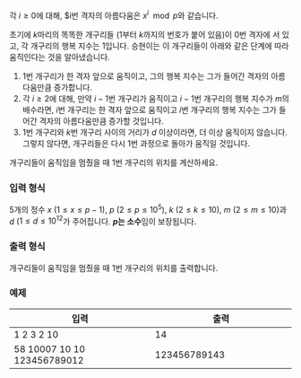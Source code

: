 각 $i \ge 0$에 대해, $i번 격자의 아름다움은 $x^{i} \mod p$와 같습니다.

초기에 $k$마리의 똑똑한 개구리들 ($1$부터 $k$까지의 번호가 붙어 있음)이 $0$번 격자에 서 있고, 각 개구리의 행복 지수는 1입니다. 승현이는 이 개구리들이 아래와 같은 단계에 따라 움직인다는 것을 알아냈습니다.

1. 1번 개구리가 한 격자 앞으로 움직이고, 그의 행복 지수는 그가 들어간 격자의 아름다움만큼 증가합니다.
2. 각 $i \ge 2$에 대해, 만약 $i-1$번 개구리가 움직이고 $i-1$번 개구리의 행복 지수가 $m$의 배수라면, $i$번 개구리는 한 격자 앞으로 움직이고 $i$번 개구리의 행복 지수는 그가 들어간 격자의 아름다움만큼 증가할 것입니다.
3. $1$번 개구리와 $k$번 개구리 사이의 거리가 $d$ 이상이라면, 더 이상 움직이지 않습니다. 그렇지 않다면, 개구리들은 다시 1번 과정으로 돌아가 움직일 것입니다.

개구리들이 움직임을 멈췄을 때 1번 개구리의 위치를 계산하세요.

### 입력 형식

5개의 정수 $x$ ($1 \le x \le p-1$), $p$ ($2 \le p \le 10^{5}$), $k$ ($2 \le k \le 10$), $m$ ($2 \le m \le 10$)과 $d$ ($1 \le d \le 10^{12}$가 주어집니다. **$p$는 소수**임이 보장됩니다.

### 출력 형식

개구리들이 움직임을 멈췄을 때 1번 개구리의 위치를 출력합니다.

### 예제

<table class='table table-bordered table-condensed'>
 <thead>
  <tr>
   <th style="width: 50%;">입력</th>
   <th style="width: 50%;">출력</th>
  </tr>
 </thead>
 <tbody>
  <tr>
   <td class="code-font">1 2 3 2 10</td>
   <td class="code-font">14</td>
  </tr>
  <tr>
   <td class="code-font">58 10007 10 10 123456789012</td>
   <td class="code-font">123456789143</td>
  </tr>
 </tbody>
</table>